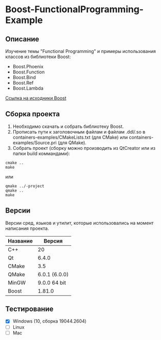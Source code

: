 # Boost-FunctionalProgramming-Example

## Описание

Изучение темы "Functional Programming" и примеры использования классов из библиотеки Boost:
- Boost.Phoenix
- Boost.Function
- Boost.Bind
- Boost.Ref
- Boost.Lambda

[Ссылка на исходники Boost](https://github.com/boostorg/boost "Boost")

## Сборка проекта

1. Необходимо cкачать и собрать библиотеку Boost.
2. Прописать пути к заголовочным файлам и файлам .ddl/.so в containers-examples/СMakeLists.txt (для CMake) или containers-examples/Source.pri (для QMake).
3. Собрать проект (cборку можно производить из QtCreator или из папки build коммандами):

```
cmake ..
make
```
или

```
qmake ../-project
qmake ..
make
```

## Версии

Версии сред, языков и утилит, которые использовались на момент написания проекта.

| Название   | Версия        |
| -----------|---------------|
| C++        | 20            |
| Qt         | 6.4.0         |
| CMake      | 3.5           |
| QMake      | 6.0.1 (6.0.0) |
| MinGW      | 9.0.0 64 bit  |
| Boost      | 1.81.0        |

## Тестирование

- [x] Windows (10, сборка 19044.2604)
- [ ] Linux
- [ ] Mac
